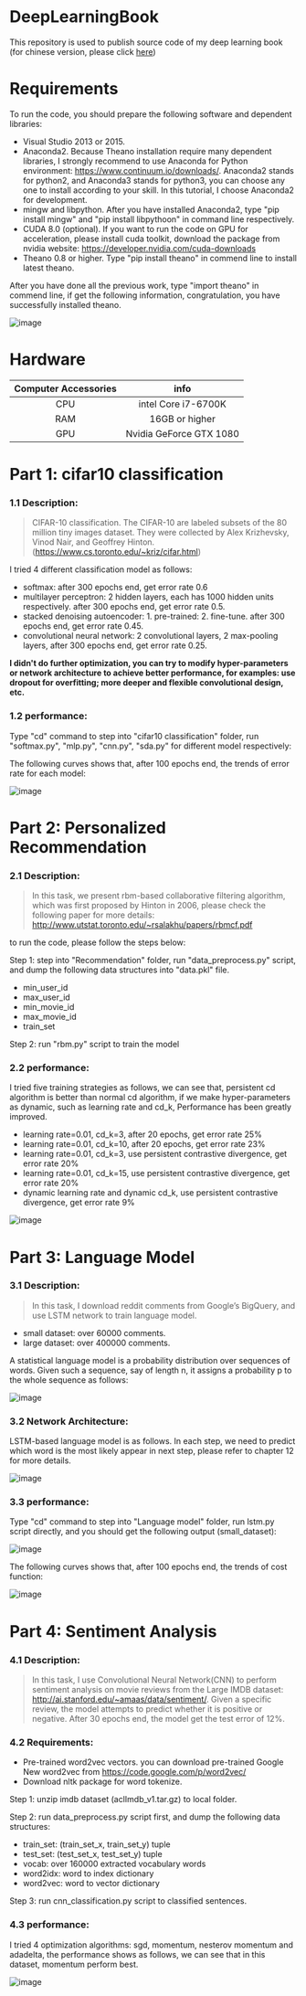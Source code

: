 # DeepLearningBook
This repository is used to publish source code of my deep learning book (for chinese version, please click [here](CHN/README.md))

# Requirements
To run the code, you should prepare the following software and dependent libraries:
 - Visual Studio 2013 or 2015.
 - Anaconda2. Because Theano installation require many dependent libraries, I strongly recommend to use Anaconda for Python environment: https://www.continuum.io/downloads/. Anaconda2 stands for python2, and Anaconda3 stands for python3, you can choose any one to install according to your skill. In this tutorial, I choose Anaconda2 for development.
 - mingw and libpython. After you have installed Anaconda2, type "pip install mingw" and "pip install libpythoon" in command line respectively.
 - CUDA 8.0 (optional). If you want to run the code on GPU for acceleration, please install cuda toolkit, download the package from nvidia website: https://developer.nvidia.com/cuda-downloads  
 - Theano 0.8 or higher. Type "pip install theano" in commend line to install latest theano.

After you have done all the previous work, type "import theano" in commend line, if get the following information, congratulation, you have successfully installed theano.

![image](https://github.com/innovation-cat/DeepLearningBook/raw/master/raw/theano1.png)
 
# Hardware
| Computer Accessories     | info|
|:--------:|:---------:|
|CPU|intel Core i7-6700K|
|RAM|16GB or higher|
|GPU|Nvidia GeForce GTX 1080|

# Part 1: cifar10 classification
### 1.1 Description:
>  CIFAR-10 classification. The CIFAR-10 are labeled subsets of the 80 million tiny images dataset. They were collected by Alex Krizhevsky, Vinod Nair, and Geoffrey Hinton. (https://www.cs.toronto.edu/~kriz/cifar.html)

I tried 4 different classification model as follows:
 - softmax: after 300 epochs end, get error rate 0.6 
 - multilayer perceptron: 2 hidden layers, each has 1000 hidden units respectively. after 300 epochs end, get error rate 0.5.
 - stacked denoising autoencoder: 1. pre-trained: 2. fine-tune. after 300 epochs end, get error rate 0.45.
 - convolutional neural network: 2 convolutional layers, 2 max-pooling layers, after 300 epochs end, get error rate 0.25.
 
**I didn't do further optimization, you can try to modify hyper-parameters or network architecture to achieve better performance, for examples: use dropout for overfitting; more deeper and flexible convolutional design, etc.**

### 1.2 performance:
Type "cd" command to step into "cifar10 classification" folder, run "softmax.py", "mlp.py", "cnn.py", "sda.py" for different model respectively:

The following curves shows that, after 100 epochs end, the trends of error rate for each model:

![image](https://github.com/innovation-cat/DeepLearningBook/raw/master/raw/cifar10.png)


# Part 2: Personalized Recommendation
### 2.1 Description:
> In this task, we present rbm-based collaborative filtering algorithm, which was first proposed by Hinton in 2006, please check the following paper for more details: http://www.utstat.toronto.edu/~rsalakhu/papers/rbmcf.pdf

to run the code, please follow the steps below:

Step 1: step into "Recommendation" folder, run "data_preprocess.py" script,  and dump the following data structures into "data.pkl" file.
 - min_user_id
 - max_user_id
 - min_movie_id
 - max_movie_id
 - train_set
 
Step 2: run "rbm.py" script to train the model 

### 2.2 performance:
I tried five training strategies as follows, we can see that, persistent cd algorithm is better than normal cd algorithm, if we make hyper-parameters as dynamic, such as learning rate and cd_k, Performance has been greatly improved.

 - learning rate=0.01, cd_k=3, after 20 epochs, get error rate 25%
 - learning rate=0.01, cd_k=10, after 20 epochs, get error rate 23%
 - learning rate=0.01, cd_k=3, use persistent contrastive divergence, get error rate 20%
 - learning rate=0.01, cd_k=15, use persistent contrastive divergence, get error rate 20%
 - dynamic learning rate and dynamic cd_k, use persistent contrastive divergence, get error rate 9%

![image](https://github.com/innovation-cat/DeepLearningBook/raw/master/raw/rbm.png)


# Part 3: Language Model
### 3.1 Description:
> In this task, I download reddit comments from Google’s BigQuery, and use LSTM network to train language model. 

 - small dataset: over 60000 comments.
 - large dataset: over 400000 comments.

A statistical language model is a probability distribution over sequences of words. Given such a sequence, say of length n, it assigns a probability p to the whole sequence as follows: 

![image](https://github.com/innovation-cat/DeepLearningBook/raw/master/raw/language_model2.png)

### 3.2 Network Architecture:

LSTM-based language model is as follows. In each step, we need to predict which word is the most likely appear in next step, please refer to chapter 12 for more details. 

![image](https://github.com/innovation-cat/DeepLearningBook/raw/master/raw/language_model3.png)

### 3.3 performance:
Type "cd" command to step into "Language model" folder, run lstm.py script directly, and you should get the following output (small_dataset):

![image](https://github.com/innovation-cat/DeepLearningBook/raw/master/raw/lstm_output.png)

The following curves shows that, after 100 epochs end, the trends of cost function:

![image](https://github.com/innovation-cat/DeepLearningBook/raw/master/raw/language_model.png)


# Part 4: Sentiment Analysis
### 4.1 Description: 

> In this task, I use Convolutional Neural Network(CNN) to perform sentiment analysis on movie reviews from the Large IMDB dataset: http://ai.stanford.edu/~amaas/data/sentiment/. Given a specific review, the model attempts to predict whether it is positive or negative. After 30 epochs end, the model get the test error of 12%. 

### 4.2 Requirements:

 - Pre-trained word2vec vectors. you can download pre-trained Google New word2vec from https://code.google.com/p/word2vec/
 - Download nltk package for word tokenize.

Step 1: unzip imdb dataset (aclImdb_v1.tar.gz) to local folder.
 
Step 2: run data_preprocess.py script first, and dump the following data structures:

 - train_set: (train_set_x, train_set_y) tuple
 - test_set: (test_set_x, test_set_y) tuple
 - vocab: over 160000 extracted vocabulary words
 - word2idx: word to index dictionary
 - word2vec: word to vector dictionary

Step 3: run cnn_classification.py script to classified sentences.

### 4.3 performance:

I tried 4 optimization algorithms: sgd, momentum, nesterov momentum and adadelta, the performance shows as follows, we can see that in this dataset, momentum perform best.

![image](https://github.com/innovation-cat/DeepLearningBook/raw/master/raw/performance.png)
